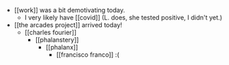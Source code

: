 - [[work]] was a bit demotivating today.
	- I very likely have [[covid]] (L. does, she tested positive, I didn't yet.)
- [[the arcades project]] arrived today!
	- [[charles fourier]]
		- [[phalanstery]]
			- [[phalanx]]
				- [[francisco franco]] :(
